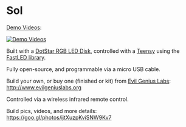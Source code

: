 # Sol

[Demo Videos](https://youtu.be/FGg2M7Y-srg?list=PLUYGVM-2vDxJ8f6_XWugD-9NlutbJKn4c):

[![Demo Videos](http://img.youtube.com/vi/FGg2M7Y-srg/0.jpg)](https://youtu.be/FGg2M7Y-srg?list=PLUYGVM-2vDxJ8f6_XWugD-9NlutbJKn4c)

Built with a [DotStar RGB LED Disk](https://www.adafruit.com/product/2477), controlled with a [Teensy](https://www.pjrc.com/teensy) using the [FastLED library](https://github.com/FastLED/FastLED).

Fully open-source, and programmable via a micro USB cable.

Build your own, or buy one (finished or kit) from [Evil Genius Labs](http://www.evilgeniuslabs.org): http://www.evilgeniuslabs.org

Controlled via a wireless infrared remote control.

Build pics, videos, and more details: https://goo.gl/photos/ijtXuzpKviSNW9Kv7
